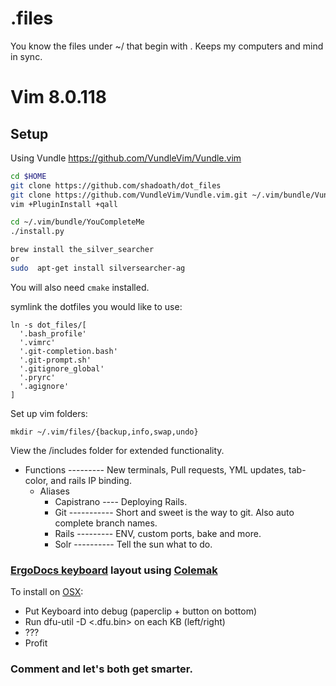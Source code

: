 # .files
You know the files under ~/ that begin with .
Keeps my computers and mind in sync.

# Vim 8.0.118
## Setup
Using Vundle https://github.com/VundleVim/Vundle.vim
``` bash
cd $HOME
git clone https://github.com/shadoath/dot_files
git clone https://github.com/VundleVim/Vundle.vim.git ~/.vim/bundle/Vundle.vim
vim +PluginInstall +qall

cd ~/.vim/bundle/YouCompleteMe
./install.py

brew install the_silver_searcher
or
sudo  apt-get install silversearcher-ag
```
You will also need `cmake` installed.

symlink the dotfiles you would like to use:
```
ln -s dot_files/[
  '.bash_profile'
  '.vimrc'
  '.git-completion.bash'
  '.git-prompt.sh'
  '.gitignore_global'
  '.pryrc'
  '.agignore'
]
```

Set up vim folders:
```
mkdir ~/.vim/files/{backup,info,swap,undo}
```

View the /includes folder for extended functionality.
* Functions --------- New terminals, Pull requests, YML updates, tab-color, and rails IP binding.
  * Aliases
    * Capistrano ---- Deploying Rails.
    * Git ----------- Short and sweet is the way to git. Also auto complete branch names.
    * Rails --------- ENV, custom ports, bake and more.
    * Solr ---------- Tell the sun what to do.

### [ErgoDocs keyboard](https://input.club/configurator-ergodox/) layout using [Colemak](https://colemak.com/Learn)
To install on [OSX](https://github.com/kiibohd/controller/wiki/Loading-DFU-Firmware#mac-osx):
 - Put Keyboard into debug (paperclip + button on bottom)
 - Run dfu-util -D <.dfu.bin> on each KB (left/right)
 - ???
 - Profit

### Comment and let's both get smarter.
